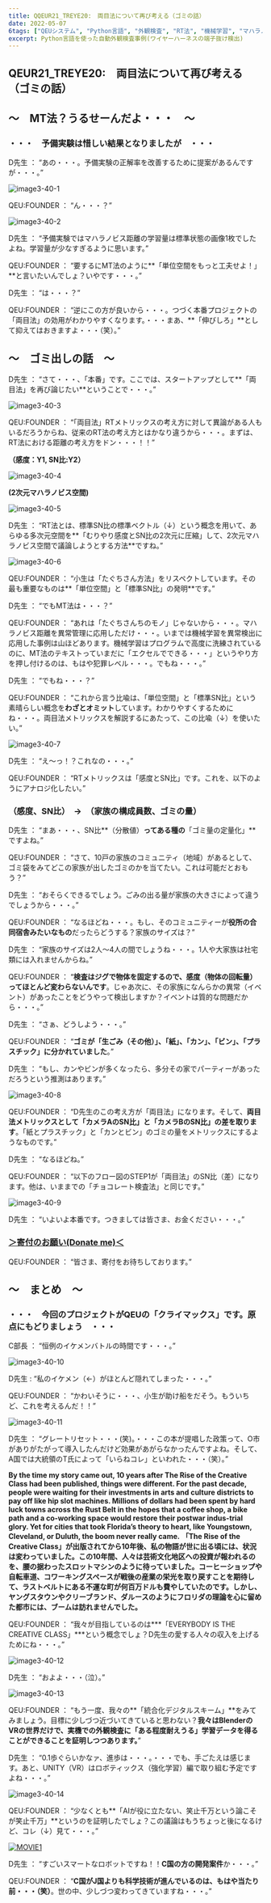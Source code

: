```yaml
---
title: QQEUR21_TREYE20:　両目法について再び考える（ゴミの話）
date: 2022-05-07
6tags: ["QEUシステム", "Python言語", "外観検査", "RT法", "機械学習", "マハラノビス距離", "DX", "Blender"]
excerpt: Python言語を使った自動外観検査事例(ワイヤーハーネスの端子抜け検出)
---
```


## QEUR21_TREYE20:　両目法について再び考える（ゴミの話）

## ～　MT法？うるせーんだよ・・・　～

### ・・・　予備実験は惜しい結果となりましたが　・・・

D先生 ： “あの・・・。予備実験の正解率を改善するために提案があるんですが・・・。”

![image3-40-1](/2022-05-07-QEUR21_TREYE20/image3-40-1.jpg)

QEU:FOUNDER ： “ん・・・？”

![image3-40-2](/2022-05-07-QEUR21_TREYE20/image3-40-2.jpg)

D先生 ： “予備実験ではマハラノビス距離の学習量は標準状態の画像1枚でしたよね。学習量が少なすぎるように思います。”

QEU:FOUNDER ： “要するにMT法のように**「単位空間をもっと工夫せよ！」**と言いたいんでしょ？いやです・・・。”

D先生 ： “は・・・？”

QEU:FOUNDER ： “逆にこの方が良いから・・・。つづく本番プロジェクトの「両目法」の効用がわかりやすくなります。・・・まあ、**「伸びしろ」**として抑えてはおきますよ・・・（笑）。”

## ～　ゴミ出しの話　～

D先生 ： “さて・・・、「本番」です。ここでは、スタートアップとして**「両目法」を再び論じたい**ということで・・・。”

![image3-40-3](/2022-05-07-QEUR21_TREYE20/image3-40-3.jpg)

QEU:FOUNDER ： “「両目法」RTメトリックスの考え方に対して異論がある人もいるだろうからね、従来のRT法の考え方とはかなり違うから・・・。まずは、RT法における距離の考え方をドン・・・！！”

**（感度：Y1, SN比:Y2）**

![image3-40-4](/2022-05-07-QEUR21_TREYE20/image3-40-4.jpg)

**(2次元マハラノビス空間)**

![image3-40-5](/2022-05-07-QEUR21_TREYE20/image3-40-5.jpg)

D先生 ： “RT法とは、標準SN比の標準ベクトル（↓）という概念を用いて、あらゆる多次元空間を**「むりやり感度とSN比の2次元に圧縮」して、2次元マハラノビス空間で議論しようとする方法**ですね。”

![image3-40-6](/2022-05-07-QEUR21_TREYE20/image3-40-6.jpg)

QEU:FOUNDER ： “小生は「たぐちさん方法」をリスペクトしています。その最も重要なものは**「単位空間」と「標準SN比」の発明**です。”

D先生 ： “でもMT法は・・・？”

QEU:FOUNDER ： “あれは「たぐちさんちのモノ」じゃないから・・・。マハラノビス距離を異常管理に応用しただけ・・・。いまでは機械学習を異常検出に応用した事例は山ほどあります。機械学習はプログラムで高度に洗練されているのに、MT法のテキストっていまだに「エクセルでできる・・・」というやり方を押し付けるのは、もはや犯罪レベル・・・。でもね・・・。”

D先生 ： “でもね・・・？”

QEU:FOUNDER ： “これから言う比喩は、「単位空間」と「標準SN比」という素晴らしい概念を**わざとオミット**しています。わかりやすくするためにね・・・。両目法メトリックスを解説するにあたって、この比喩（↓）を使いたい。”

![image3-40-7](/2022-05-07-QEUR21_TREYE20/image3-40-7.jpg)

D先生 ： “え～っ！？これなの・・・。”

QEU:FOUNDER ： “RTメトリックスは「感度とSN比」です。これを、以下のようにアナロジ化したい。”

### （感度、SN比）　→　（家族の構成員数、ゴミの量）

D先生 ： “まあ・・・、SN比**（分散値）**ってある種の**「ゴミ量の定量化」**ですよね。”

QEU:FOUNDER ： “さて、10戸の家族のコミュニティ（地域）があるとして、ゴミ袋をみてどこの家族が出したゴミのかを当てたい。これは可能だとおもう？”

D先生 ： “おそらくできるでしょう。ごみの出る量が家族の大きさによって違うでしょうから・・・。”

QEU:FOUNDER ： “なるほどね・・・。もし、そのコミュニティーが**役所の合同宿舎みたいなもの**だったらどうする？家族のサイズは？”

D先生 ： “家族のサイズは2人～4人の間でしょうね・・・。1人や大家族は社宅類には入れませんからね。”

QEU:FOUNDER ： “**検査はジグで物体を固定するので、感度（物体の回転量）ってほとんど変わらないんです**。じゃあ次に、その家族になんらかの異常（イベント）があったことをどうやって検出しますか？イベントは質的な問題だから・・・。”

D先生 ： “さぁ、どうしよう・・・。”

QEU:FOUNDER ： “**ゴミが「生ごみ（その他）」、「紙」、「カン」、「ビン」、「プラスチック」に分かれていました**。”

D先生 ： “もし、カンやビンが多くなったら、多分その家でパーティーがあっただろうという推測はあります。”

![image3-40-8](/2022-05-07-QEUR21_TREYE20/image3-40-8.jpg)

QEU:FOUNDER ： “D先生のこの考え方が「両目法」になります。そして、**両目法メトリックスとして「カメラAのSN比」と「カメラBのSN比」の差を取ります**。「紙とプラスチック」と「カンとビン」のゴミの量をメトリックスにするようなものです。”

D先生 ： “なるほどね。”

QEU:FOUNDER ： “以下のフロー図のSTEP1が「両目法」のSN比（差）になります。他は、いままでの「チョコレート検査法」と同じです。”

![image3-40-9](/2022-05-07-QEUR21_TREYE20/image3-40-9.jpg)

D先生 ： “いよいよ本番です。つきましては皆さま、お金ください・・・。”

### [＞寄付のお願い(Donate me)＜](https://jpnqeur21vinsp.blogspot.com/2022/05/qeur21treye20.html)

QEU:FOUNDER ： “皆さま、寄付をお待ちしております。”

## ～　まとめ　～

### ・・・　今回のプロジェクトがQEUの「クライマックス」です。原点にもどりましょう　・・・

C部長 ： “恒例のイケメンバトルの時間です・・・。”

![image3-40-10](/2022-05-07-QEUR21_TREYE20/image3-40-10.jpg)

D先生 : “私のイケメン（←）がほとんど隠れてしまった・・・。”

QEU:FOUNDER ： “かわいそうに・・・、小生が助け船をだそう。もういちど、これを考えるんだ！！”

![image3-40-11](/2022-05-07-QEUR21_TREYE20/image3-40-11.jpg)

D先生 ： “グレートリセット・・・(笑)。・・・この本が提唱した政策って、O市がありがたがって導入したんだけど効果があがらなかったんですよね。そして、A国では大統領のT氏によって「いらねコレ」といわれた・・・（笑）。”

**By the time my story came out, 10 years after The Rise of the Creative Class had been published, things were different. For the past decade, people were waiting for their investments in arts and culture districts to pay off like hip slot machines. Millions of dollars had been spent by hard luck towns across the Rust Belt in the hopes that a coffee shop, a bike path and a co-working space would restore their postwar indus-trial glory. Yet for cities that took Florida’s theory to heart, like Youngstown, Cleveland, or Duluth, the boom never really came.**
**「The Rise of the Creative Class」が出版されてから10年後、私の物語が世に出る頃には、状況は変わっていました。この10年間、人々は芸術文化地区への投資が報われるのを、腰の据わったスロットマシンのように待っていました。コーヒーショップや自転車道、コワーキングスペースが戦後の産業の栄光を取り戻すことを期待して、ラストベルトにある不運な町が何百万ドルも費やしていたのです。しかし、ヤングスタウンやクリーブランド、ダルースのようにフロリダの理論を心に留めた都市には、ブームは訪れませんでした。**

QEU:FOUNDER ： “我々が目指しているのは***「EVERYBODY IS THE CREATIVE CLASS」***という概念でしょ？D先生の愛する人々の収入を上げるためにね・・・。”

![image3-40-12](/2022-05-07-QEUR21_TREYE20/image3-40-12.jpg)

D先生 ： “およよ・・・（泣）。”

![image3-40-13](/2022-05-07-QEUR21_TREYE20/image3-40-13.jpg)

QEU:FOUNDER ： “もう一度、我々の**「統合化デジタルスキーム」**をみてみましょう。目標に少しづつ近づいてきていると思わない？**我々はBlenderのVRの世界だけで、実機での外観検査に「ある程度耐えうる」学習データを得ることができることを証明しつつあります。**”

D先生 ： “0.1歩ぐらいかなァ、進歩は・・・。・・・でも、手ごたえは感じます。あと、UNITY（VR）はロボティックス（強化学習）編で取り組む予定ですよね・・・。”

![image3-40-14](/2022-05-07-QEUR21_TREYE20/image3-40-14.jpg)

QEU:FOUNDER ： “少なくとも**「AIが役に立たない、笑止千万という論こそが笑止千万」**というのを証明したでしょ？この議論はもうちょっと後になるけど、コレ（↓）見て・・・。”

[![MOVIE1](http://img.youtube.com/vi/hVvs6_Wx2HM/0.jpg)](http://www.youtube.com/watch?v=hVvs6_Wx2HM "Collaborative robotic arm picking grapes - Start the Smart Orchard")

D先生 ： “すごいスマートなロボットですね！！**C国の方の開発案件**か・・・。”

QEU:FOUNDER ： “**C国がJ国よりも科学技術が進んでいるのは、もはや当たり前・・・（笑）**。世の中、少しづつ変わってきていますね・・・。”
